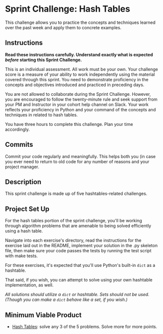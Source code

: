 # Sprint Challenge: Hash Tables

This challenge allows you to practice the concepts and techniques
learned over the past week and apply them to concrete examples.

## Instructions

**Read these instructions carefully. Understand exactly what is expected
_before_ starting this Sprint Challenge.**

This is an individual assessment. All work must be your own. Your
challenge score is a measure of your ability to work independently using
the material covered through this sprint. You need to demonstrate
proficiency in the concepts and objectives introduced and practiced in
preceding days.

You are not allowed to collaborate during the Sprint Challenge. However,
you are encouraged to follow the twenty-minute rule and seek support
from your PM and Instructor in your cohort help channel on Slack. Your
work reflects your proficiency in Python and your command of the
concepts and techniques in related to hash tables.

You have three hours to complete this challenge. Plan your time
accordingly.

## Commits

Commit your code regularly and meaningfully. This helps both you (in
case you ever need to return to old code for any number of reasons and
your project manager.

## Description

This sprint challenge is made up of five hashtables-related challenges.

## Project Set Up

For the hash tables portion of the sprint challenge, you'll be working
through algorithm problems that are amenable to being solved efficiently
using a hash table.

Navigate into each exercise's directory, read the instructions for the
exercise laid out in the README, implement your solution in the .py
skeleton file, then make sure your code passes the tests by running the
test script with make tests.

For these exercises, it's expected that you'll use Python's built-in
`dict` as a hashtable.

That said, if you wish, you can attempt to solve using your own
hashtable implementation, as well.

*All solutions should utilize a `dict` or hashtable. Sets should not be
used. (Though you can make a `dict` behave like a set, if you wish.)*

## Minimum Viable Product

* [Hash
  Tables](https://github.com/LambdaSchool/Sprint-Challenge--Hash/tree/master/hashtables):
  solve any 3 of the 5 problems. Solve more for more points.

